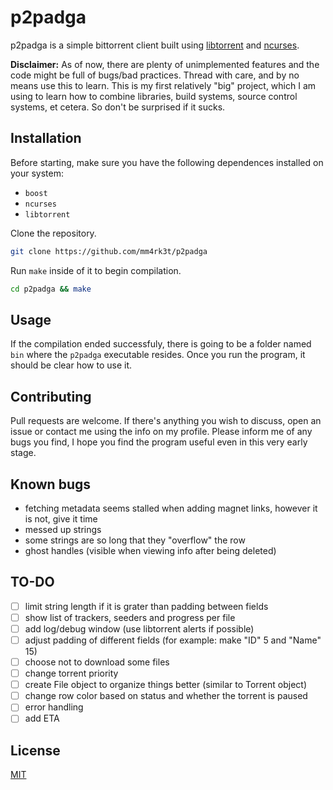 # p2padga

p2padga is a simple bittorrent client built using [libtorrent](https://github.com/arvidn/libtorrent) and [ncurses](https://github.com/mirror/ncurses).

**Disclaimer:** As of now, there are plenty of unimplemented features and the code might be full of bugs/bad practices. Thread with care, and by no means use this to learn. This is my first relatively "big" project, which I am using to learn how to combine libraries, build systems, source control systems, et cetera. So don't be surprised if it sucks.

## Installation

Before starting, make sure you have the following dependences installed on your system:

- `boost`
- `ncurses`
- `libtorrent`
 
Clone the repository.

```bash
git clone https://github.com/mm4rk3t/p2padga
```
Run `make` inside of it to begin compilation.

```bash
cd p2padga && make
```

## Usage
If the compilation ended successfuly, there is going to be a folder named `bin` where the `p2padga` executable resides. Once you run the program, it should be clear how to use it. 


## Contributing
Pull requests are welcome. If there's anything you wish to discuss, open an issue or contact me using the info on my profile. Please inform me of any bugs you find, I hope you find the program useful even in this very early stage.

## Known bugs
- fetching metadata seems stalled when adding magnet links, however it is not, give it time
- messed up strings
- some strings are so long that they "overflow" the row
- ghost handles (visible when viewing info after being deleted)

## TO-DO
- [ ] limit string length if it is grater than padding between fields
- [ ] show list of trackers, seeders and progress per file
- [ ] add log/debug window (use libtorrent alerts if possible)
- [ ] adjust padding of different fields (for example: make "ID" 5 and "Name" 15)
- [ ] choose not to download some files
- [ ] change torrent priority
- [ ] create File object to organize things better (similar to Torrent object)
- [ ] change row color based on status and whether the torrent is paused
- [ ] error handling
- [ ] add ETA

## License
[MIT](https://choosealicense.com/licenses/mit/)
